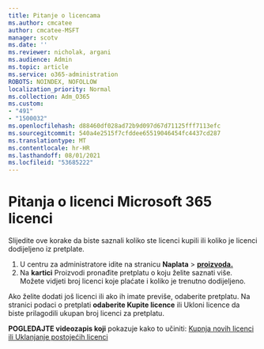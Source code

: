 ```yaml
---
title: Pitanje o licencama
ms.author: cmcatee
author: cmcatee-MSFT
manager: scotv
ms.date: ''
ms.reviewer: nicholak, argani
ms.audience: Admin
ms.topic: article
ms.service: o365-administration
ROBOTS: NOINDEX, NOFOLLOW
localization_priority: Normal
ms.collection: Adm_O365
ms.custom:
- "491"
- "1500032"
ms.openlocfilehash: d88460df028ad72b9d097d67d71125fff7113efc
ms.sourcegitcommit: 540a4e2515f7cfddee65519046454fc4437cd287
ms.translationtype: MT
ms.contentlocale: hr-HR
ms.lasthandoff: 08/01/2021
ms.locfileid: "53685222"
---
```

# <a name="questions-about-your-microsoft-365-license"></a>Pitanja o licenci Microsoft 365 licenci

Slijedite ove korake da biste saznali koliko ste licenci kupili ili koliko je licenci dodijeljeno iz pretplate.
  
1. U centru za administratore idite na stranicu **Naplata** \> **[proizvoda.](https://go.microsoft.com/fwlink/p/?linkid=842054)**
2. Na **kartici** Proizvodi pronađite pretplatu o koju želite saznati više. Možete vidjeti broj licenci koje plaćate i koliko je trenutno dodijeljeno.

Ako želite dodati još licenci ili ako ih imate previše, odaberite pretplatu. Na stranici podaci o pretplati **odaberite Kupite licence** ili Ukloni licence da biste prilagodili ukupan broj licenci za pretplatu. 

**POGLEDAJTE videozapis koji** pokazuje kako to učiniti: [Kupnja novih licenci](https://go.microsoft.com/fwlink/p/?linkid=2154857) [ili Uklanjanje postojećih licenci](https://go.microsoft.com/fwlink/p/?linkid=2154938)
